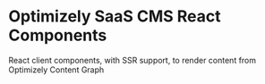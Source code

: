 # Optimizely SaaS CMS React Components
React client components, with SSR support, to render content from Optimizely Content Graph